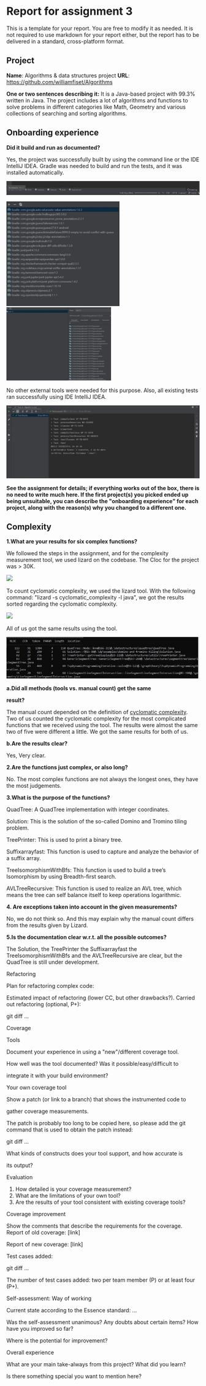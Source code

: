 ﻿# Report for assignment 3

This is a template for your report. You are free to modify it as needed. It is not required to use markdown for your report either, but the report has to be delivered in a standard, cross-platform format.

## Project

**Name**: Algorithms & data structures project **URL**: <https://github.com/williamfiset/Algorithms>

**One or two sentences describing it:** It is a Java-based project with 99.3% written in Java. The project includes a lot of algorithms and functions to solve problems in different categories like Math, Geometry and various collections of searching and sorting algorithms.

## Onboarding experience

**Did it build and run as documented?**

Yes, the project was successfully built by using the command line or the IDE IntelliJ IDEA. Gradle was needed to build and run the tests, and it was installed automatically.

![](./assets/1.jpeg)

![](./assets/2.jpeg)![](./assets/6.jpeg)

No other external tools were needed for this purpose. Also, all existing tests ran successfully using IDE IntelliJ IDEA.

![](./assets/3.jpeg)

**See the assignment for details; if everything works out of the box, there is no need to write much here. If the first project(s) you picked ended up being unsuitable, you can describe the "onboarding experience" for each project, along with the reason(s) why you changed to a different one.**

## Complexity

**1.What are your results for six complex functions?**

We followed the steps in the assignment, and for the complexity measurement tool, we used lizard on the codebase. The Cloc for the project was > 30K.

![](./assets/4.png)

To count cyclomatic complexity, we used the lizard tool. With the following command: "lizard  -s cyclomatic\_complexity -l java", we got the results sorted regarding the cyclomatic complexity.

![](./assets/5.png)

All of us got the same results using the tool.

![](./assets/7.jpeg)

**a.Did all methods (tools vs. manual count) get the same**

**result?**

The manual count depended on the definition of [cyclomatic complexity](https://en.wikipedia.org/wiki/Cyclomatic_complexity). Two of us counted the cyclomatic complexity for the most complicated functions that we received using the tool. The results were almost the same two of five were different a little. We got the same results for both of us.

**b.Are the results clear?**

Yes, Very clear.

**2.Are the functions just complex, or also long?**

No. The most complex functions are not always the longest ones, they have the most judgements.

**3.What is the purpose of the functions?**

QuadTree: A QuadTree implementation with integer coordinates.

Solution: This is the solution of the so-called Domino and Tromino tiling problem.

TreePrinter: This is used to print a binary tree.

Suffixarrayfast: This function is used to capture and analyze the behavior of a suffix array.

TreeIsomorphismWithBfs: This function is used to build a tree’s Isomorphism by using Breadth-first search.

AVLTreeRecursive: This function is used to realize an AVL tree, which means the tree can self balance itself to keep operations logarithmic. 


**4. Are exceptions taken into account in the given measurements?**

No, we do not think so. And this may explain why the manual count differs from the results given by Lizard.

**5.Is the documentation clear w.r.t. all the possible outcomes?**

The Solution, the TreePrinter the Suffixarrayfast the TreeIsomorphismWithBfs and the AVLTreeRecursive are clear, but the QuadTree is still under development.

Refactoring

Plan for refactoring complex code:

Estimated impact of refactoring (lower CC, but other drawbacks?). Carried out refactoring (optional, P+):

git diff ...

Coverage

Tools

Document your experience in using a "new"/different coverage tool.

How well was the tool documented? Was it possible/easy/difficult to

integrate it with your build environment?

Your own coverage tool

Show a patch (or link to a branch) that shows the instrumented code to

gather coverage measurements.

The patch is probably too long to be copied here, so please add the git command that is used to obtain the patch instead:

git diff ...

What kinds of constructs does your tool support, and how accurate is

its output?

Evaluation

1. How detailed is your coverage measurement?
1. What are the limitations of your own tool?
1. Are the results of your tool consistent with existing coverage tools?

Coverage improvement

Show the comments that describe the requirements for the coverage. Report of old coverage: [link]

Report of new coverage: [link]

Test cases added:

git diff ...

The number of test cases added: two per team member (P) or at least four (P+).

Self-assessment: Way of working

Current state according to the Essence standard: ...

Was the self-assessment unanimous? Any doubts about certain items? How have you improved so far?

Where is the potential for improvement?

Overall experience

What are your main take-always from this project? What did you learn?

Is there something special you want to mention here?
